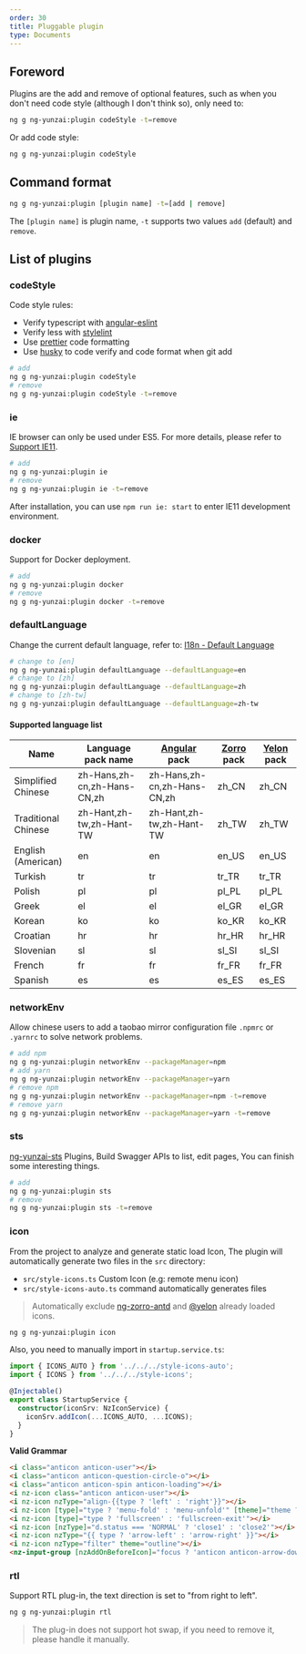 ```yaml
---
order: 30
title: Pluggable plugin
type: Documents
---
```


## Foreword

Plugins are the add and remove of optional features, such as when you don't need code style (although I don't think so), only need to:

```bash
ng g ng-yunzai:plugin codeStyle -t=remove
```

Or add code style:

```bash
ng g ng-yunzai:plugin codeStyle
```

## Command format

```bash
ng g ng-yunzai:plugin [plugin name] -t=[add | remove]
```

The `[plugin name]` is plugin name, `-t` supports two values `add` (default) and `remove`.

## List of plugins

### codeStyle

Code style rules:

- Verify typescript with [angular-eslint](https://github.com/angular-eslint/angular-eslint)
- Verify less with [stylelint](https://github.com/stylelint/stylelint)
- Use [prettier](https://github.com/prettier/prettier) code formatting
- Use [husky](https://github.com/typicode/husky) to code verify and code format when git add

```bash
# add
ng g ng-yunzai:plugin codeStyle
# remove
ng g ng-yunzai:plugin codeStyle -t=remove
```

### ie

IE browser can only be used under ES5. For more details, please refer to [Support IE11](/docs/ie11).

```bash
# add
ng g ng-yunzai:plugin ie
# remove
ng g ng-yunzai:plugin ie -t=remove
```

After installation, you can use `npm run ie: start` to enter IE11 development environment.

### docker

Support for Docker deployment.

```bash
# add
ng g ng-yunzai:plugin docker
# remove
ng g ng-yunzai:plugin docker -t=remove
```

### defaultLanguage

Change the current default language, refer to: [I18n - Default Language](/docs/i18n#默认语言)

```bash
# change to [en]
ng g ng-yunzai:plugin defaultLanguage --defaultLanguage=en
# change to [zh]
ng g ng-yunzai:plugin defaultLanguage --defaultLanguage=zh
# change to [zh-tw]
ng g ng-yunzai:plugin defaultLanguage --defaultLanguage=zh-tw
```

#### Supported language list

| Name | Language pack name | [Angular](https://github.com/angular/angular/tree/master/packages/common/locales) pack | [Zorro](http://ng.ant.design/docs/i18n/zh#%E6%94%AF%E6%8C%81%E8%AF%AD%E8%A8%80) pack | [Yelon](/theme/locale) pack |
|------|--------------------|----------------------------------------------------------------------------------------|--------------------------------------------------------------------------------------|-----------------------------|
| Simplified Chinese | zh-Hans,zh-cn,zh-Hans-CN,zh | zh-Hans,zh-cn,zh-Hans-CN,zh | zh_CN | zh_CN |
| Traditional Chinese | zh-Hant,zh-tw,zh-Hant-TW | zh-Hant,zh-tw,zh-Hant-TW | zh_TW | zh_TW |
| English (American) | en | en | en_US | en_US |
| Turkish | tr | tr | tr_TR | tr_TR |
| Polish | pl | pl | pl_PL | pl_PL |
| Greek | el | el | el_GR | el_GR |
| Korean | ko | ko | ko_KR | ko_KR |
| Croatian | hr | hr | hr_HR | hr_HR |
| Slovenian | sl | sl | sl_SI | sl_SI |
| French | fr | fr | fr_FR | fr_FR |
| Spanish | es | es | es_ES | es_ES |

### networkEnv

Allow chinese users to add a taobao mirror configuration file `.npmrc` or `.yarnrc` to solve network problems.

```bash
# add npm
ng g ng-yunzai:plugin networkEnv --packageManager=npm
# add yarn
ng g ng-yunzai:plugin networkEnv --packageManager=yarn
# remove npm
ng g ng-yunzai:plugin networkEnv --packageManager=npm -t=remove
# remove yarn
ng g ng-yunzai:plugin networkEnv --packageManager=yarn -t=remove
```

### sts

[ng-yunzai-sts](https://github.com/ng-yunzai/sts) Plugins, Build Swagger APIs to list, edit pages, You can finish some interesting things.

```bash
# add
ng g ng-yunzai:plugin sts
# remove
ng g ng-yunzai:plugin sts -t=remove
```

### icon

From the project to analyze and generate static load Icon, The plugin will automatically generate two files in the `src` directory:

- `src/style-icons.ts` Custom Icon (e.g: remote menu icon)
- `src/style-icons-auto.ts` command automatically generates files

> Automatically exclude [ng-zorro-antd](https://github.com/NG-ZORRO/ng-zorro-antd/blob/master/components/icon/nz-icon.service.ts#L6) and [@yelon](https://github.com/hbyunzai/yelon/blob/master/packages/theme/src/theme.module.ts#L33) already loaded icons.

```bash
ng g ng-yunzai:plugin icon
```

Also, you need to manually import in `startup.service.ts`:

```ts
import { ICONS_AUTO } from '../../../style-icons-auto';
import { ICONS } from '../../../style-icons';

@Injectable()
export class StartupService {
  constructor(iconSrv: NzIconService) {
    iconSrv.addIcon(...ICONS_AUTO, ...ICONS);
  }
}
```

**Valid Grammar**

```html
<i class="anticon anticon-user"></i>
<i class="anticon anticon-question-circle-o"></i>
<i class="anticon anticon-spin anticon-loading"></i>
<i nz-icon class="anticon anticon-user"></i>
<i nz-icon nzType="align-{{type ? 'left' : 'right'}}"></i>
<i nz-icon [type]="type ? 'menu-fold' : 'menu-unfold'" [theme]="theme ? 'outline' : 'fill'"></i>
<i nz-icon [type]="type ? 'fullscreen' : 'fullscreen-exit'"></i>
<i nz-icon [nzType]="d.status === 'NORMAL' ? 'close1' : 'close2'"></i>
<i nz-icon nzType="{{ type ? 'arrow-left' : 'arrow-right' }}"></i>
<i nz-icon nzType="filter" theme="outline"></i>
<nz-input-group [nzAddOnBeforeIcon]="focus ? 'anticon anticon-arrow-down' : 'anticon anticon-search'"></nz-input-group>
```

### rtl

Support RTL plug-in, the text direction is set to "from right to left".

```bash
ng g ng-yunzai:plugin rtl
```

> The plug-in does not support hot swap, if you need to remove it, please handle it manually.
